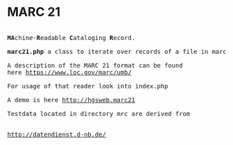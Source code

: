 MARC 21
========
<pre>

<b>MA</b>chine-<b>R</b>eadable <b>C</b>ataloging <b>R</b>ecord.

<b>marc21.php</b> a class to iterate over records of a file in marc 21 format

A description of the MARC 21 format can be found 
here <a href="//https://www.loc.gov/marc/umb/">https://www.loc.gov/marc/umb/</a>

For usage of that reader look into index.php

A demo is here <a href="http://hgsweb.marc21">http://hgsweb.marc21</a>

Testdata located in directory mrc are derived from 

<a href="http://datendienst.d-nb.de/cgi-bin/mabit.pl?userID=testdat&pass=testdat&cmd=login">
http://datendienst.d-nb.de/</a>


</pre>
